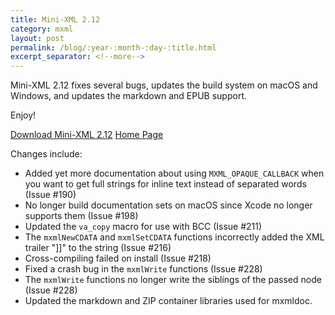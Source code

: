 ```yaml
---
title: Mini-XML 2.12
category: mxml
layout: post
permalink: /blog/:year-:month-:day-:title.html
excerpt_separator: <!--more-->
---
```


Mini-XML 2.12 fixes several bugs, updates the build system on macOS and Windows,
and updates the markdown and EPUB support.

Enjoy!

<a class="btn btn-primary" href="https://github.com/michaelrsweet/mxml/releases/tag/v2.12">Download Mini-XML 2.12</a>
<a class="btn btn-default" href="/mxml/index.html">Home Page</a>

<!--more-->

Changes include:

- Added yet more documentation about using `MXML_OPAQUE_CALLBACK` when you want
  to get full strings for inline text instead of separated words (Issue #190)
- No longer build documentation sets on macOS since Xcode no longer supports
  them (Issue #198)
- Updated the `va_copy` macro for use with BCC (Issue #211)
- The `mxmlNewCDATA` and `mxmlSetCDATA` functions incorrectly added the XML
  trailer "]]" to the string (Issue #216)
- Cross-compiling failed on install (Issue #218)
- Fixed a crash bug in the `mxmlWrite` functions (Issue #228)
- The `mxmlWrite` functions no longer write the siblings of the passed node
  (Issue #228)
- Updated the markdown and ZIP container libraries used for mxmldoc.
